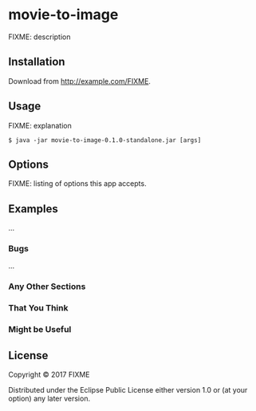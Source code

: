 # movie-to-image

FIXME: description

## Installation

Download from http://example.com/FIXME.

## Usage

FIXME: explanation

    $ java -jar movie-to-image-0.1.0-standalone.jar [args]

## Options

FIXME: listing of options this app accepts.

## Examples

...

### Bugs

...

### Any Other Sections
### That You Think
### Might be Useful

## License

Copyright © 2017 FIXME

Distributed under the Eclipse Public License either version 1.0 or (at
your option) any later version.
